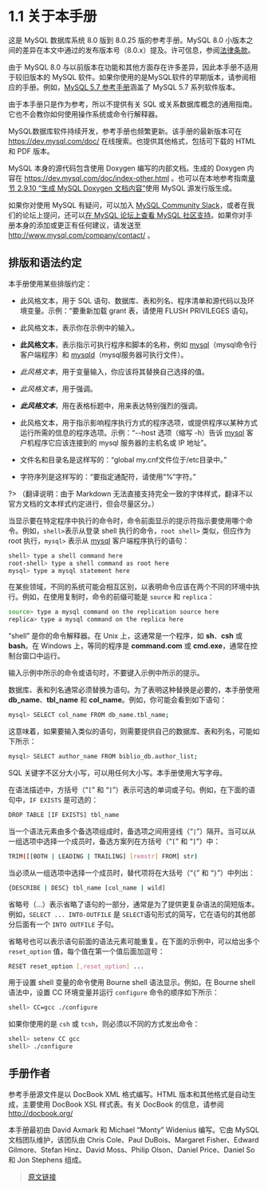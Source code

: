 # 1.1 关于本手册

这是 MySQL 数据库系统 8.0 版到 8.0.25 版的参考手册。MySQL 8.0 小版本之间的差异在本文中通过的发布版本号（8.0.x）提及。许可信息，参阅[法律条款](/mysql?id=法律条款)。

由于 MySQL 8.0 与以前版本在功能和其他方面存在许多差异，因此本手册不适用于较旧版本的 MySQL 软件。如果你使用的是MySQL软件的早期版本，请参阅相应的手册。例如，[MySQL 5.7 参考手册](https://dev.mysql.com/doc/refman/5.7/en/)涵盖了 MySQL 5.7 系列软件版本。

由于本手册只是作为参考，所以不提供有关 SQL 或关系数据库概念的通用指南。它也不会教你如何使用操作系统或命令行解释器。

MySQL数据库软件持续开发，参考手册也频繁更新。该手册的最新版本可在 https://dev.mysql.com/doc/ 在线搜索。也提供其他格式，包括可下载的 HTML 和 PDF 版本。

MySQL 本身的源代码包含使用 Doxygen 编写的内部文档。生成的 Doxygen 内容在 https://dev.mysql.com/doc/index-other.html 。也可以在本地参考指南[章节 2.9.10 “生成 MySQL Doxygen 文档内容”](/2/2.9/2.9.10/source-installation-doxygen)使用 MySQL 源发行版生成。

如果你对使用 MySQL 有疑问，可以加入 [MySQL Community Slack](https://mysqlcommunity.slack.com/)，或者在我们的论坛上提问，还可以[在 MySQL 论坛上查看 MySQL 社区支持](https://dev.mysql.com/doc/refman/8.0/en/information-sources.html#forums)。如果你对手册本身的添加或更正有任何建议，请发送至 http://www.mysql.com/company/contact/ 。

## 排版和语法约定

本手册使用某些排版约定：

- 此风格文本，用于 SQL 语句、数据库、表和列名、程序清单和源代码以及环境变量。示例：“要重新加载 grant 表，请使用 FLUSH PRIVILEGES 语句。

- 此风格文本，表示你在示例中的输入。

- **此风格文本**，表示指示可执行程序和脚本的名称，例如 [mysql](/4/4.5/4.5.1/mysql)（mysql命令行客户端程序）和 [mysqld](/4/4.3/4.3.1/mysqld)（mysql服务器可执行文件）。

- *此风格文本*，用于变量输入，你应该将其替换自己选择的值。

- *此风格文本*，用于强调。

- ***此风格文本***，用在表格标题中，用来表达特别强烈的强调。

- 此风格文本，用于指示影响程序执行方式的程序选项，或提供程序以某种方式运行所需的信息的程序选项。示例：“--host 选项（缩写 -h）告诉 [mysql](/4/4.5/4.5.1/mysql) 客户机程序它应该连接到的 mysql 服务器的主机名或 IP 地址”。

- 文件名和目录名是这样写的：“global my.cnf文件位于/etc目录中。”

- 字符序列是这样写的：“要指定通配符，请使用“%”字符。”

?> （翻译说明：由于 Markdown 无法直接支持完全一致的字体样式，翻译不以官方文档的文本样式约定进行，但会尽量区分。）

当显示要在特定程序中执行的命令时，命令前面显示的提示符指示要使用哪个命令。例如，`shell>`表示从登录 shell 执行的命令，`root shell>` 类似，但应作为 root 执行，`mysql>` 表示从 [mysql](/4/4.5/4.5.1/mysql) 客户端程序执行的语句：

```bash
shell> type a shell command here
root-shell> type a shell command as root here
mysql> type a mysql statement here
```

在某些领域，不同的系统可能会相互区别，以表明命令应该在两个不同的环境中执行。例如，在使用复制时，命令的前缀可能是 `source` 和 `replica`：

```bash
source> type a mysql command on the replication source here
replica> type a mysql command on the replica here
```

“shell” 是你的命令解释器。在 Unix 上，这通常是一个程序，如 **sh**、**csh** 或 **bash**。在 Windows 上，等同的程序是 **command.com** 或 **cmd.exe**，通常在控制台窗口中运行。

输入示例中所示的命令或语句时，不要键入示例中所示的提示。

数据库、表和列名通常必须替换为语句。为了表明这种替换是必要的，本手册使用 **db_name**、**tbl_name** 和 **col_name**。例如，你可能会看到如下语句：

```bash
mysql> SELECT col_name FROM db_name.tbl_name;
```

这意味着，如果要输入类似的语句，则需要提供自己的数据库、表和列名，可能如下所示：

```bash
mysql> SELECT author_name FROM biblio_db.author_list;
```

SQL 关键字不区分大小写，可以用任何大小写。本手册使用大写字母。

在语法描述中，方括号（“`[`” 和 “`]`”）表示可选的单词或子句。例如，在下面的语句中，`IF EXISTS` 是可选的：

```bash
DROP TABLE [IF EXISTS] tbl_name
```

当一个语法元素由多个备选项组成时，备选项之间用竖线（“`|`”）隔开。当可以从一组选项中选择一个成员时，备选方案列在方括号（“`[`” 和 “`]`”）中：

```bash
TRIM([[BOTH | LEADING | TRAILING] [remstr] FROM] str)
```

当必须从一组选项中选择一个成员时，替代项将在大括号（“`{`” 和 “`}`”）中列出：

```bash
{DESCRIBE | DESC} tbl_name [col_name | wild]
```

省略号（…）表示省略了语句的一部分，通常是为了提供更复杂语法的简短版本。例如，`SELECT ... INTO-OUTFILE` 是 `SELECT`语句形式的简写，它在语句的其他部分后面有一个 `INTO OUTFILE` 子句。

省略号也可以表示语句前面的语法元素可能重复。在下面的示例中，可以给出多个 `reset_option` 值，每个值在第一个值后面加逗号：

```bash
RESET reset_option [,reset_option] ...
```

用于设置 shell 变量的命令使用 Bourne shell 语法显示。例如，在 Bourne shell 语法中，设置 CC 环境变量并运行 `configure` 命令的顺序如下所示：

```bash
shell> CC=gcc ./configure
```

如果你使用的是 `csh` 或 `tcsh`，则必须以不同的方式发出命令：

```bash
shell> setenv CC gcc
shell> ./configure
```

## 手册作者

参考手册源文件是以 DocBook XML 格式编写。HTML 版本和其他格式是自动生成，主要使用 DocBook XSL 样式表。有关 DocBook 的信息，请参阅 http://docbook.org/

本手册最初由 David Axmark 和 Michael “Monty” Widenius 编写。它由 MySQL 文档团队维护，该团队由 Chris Cole、Paul DuBois、Margaret Fisher、Edward Gilmore、Stefan Hinz、David Moss、Philip Olson、Daniel Price、Daniel So 和 Jon Stephens 组成。

> [原文链接](https://dev.mysql.com/doc/refman/8.0/en/manual-info.html)
